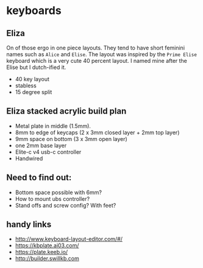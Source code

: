 # keyboards

## Eliza
On of those ergo in one piece layouts.
They tend to have short feminini names such as `Alice` and `Elise`.
The layout was inspired by the `Prime Elise` keyboard which is a very cute 40 percent layout.
I named mine after the Elise but I dutch-ified it.
- 40 key layout
- stabless
- 15 degree split

## Eliza stacked acrylic build plan
- Metal plate in middle (1.5mm).
- 8mm to edge of keycaps (2 x 3mm closed layer + 2mm top layer)
- 9mm space on bottom (3 x 3mm open layer)
- one 2mm base layer
- Elite-c v4 usb-c controller
- Handwired

## Need to find out:
- Bottom space possible with 6mm?
- How to mount ubs controller?
- Stand offs and screw config? With feet?

## handy links
- http://www.keyboard-layout-editor.com/#/
- https://kbplate.ai03.com/
- https://plate.keeb.io/
- http://builder.swillkb.com
